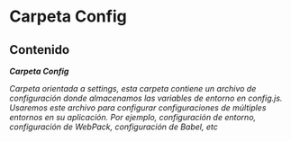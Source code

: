 # Carpeta Config

## Contenido

**_Carpeta Config_**

_Carpeta orientada a settings, esta carpeta contiene un archivo de configuración donde almacenamos las variables de entorno en config.js. Usaremos este archivo para configurar configuraciones de múltiples entornos en su aplicación. Por ejemplo, configuración de entorno, configuración de WebPack, configuración de Babel, etc_
